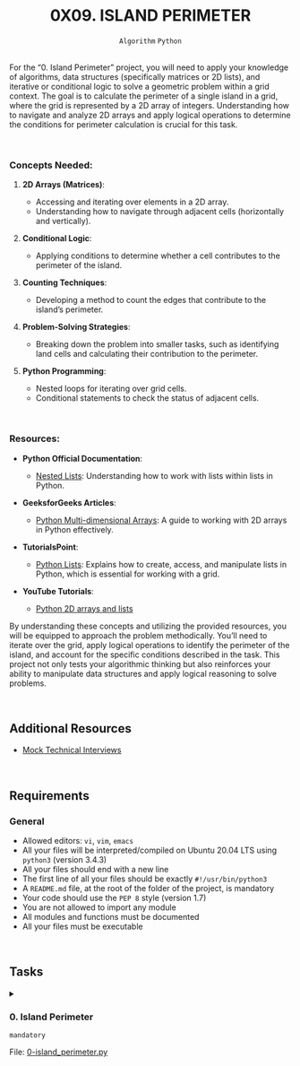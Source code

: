 <h1 align="center"><b>0X09. ISLAND PERIMETER</b></h1>
<div align="center"><code>Algorithm</code> <code>Python</code></div>

<!-- <br>
<hr>
<h3><a href=>Notes</a></h3>
<hr> -->


<!--==================================================-->
<br>
<p>For the “0. Island Perimeter” project, you will need to apply your knowledge of algorithms, data structures (specifically matrices or 2D lists), and iterative or conditional logic to solve a geometric problem within a grid context. The goal is to calculate the perimeter of a single island in a grid, where the grid is represented by a 2D array of integers. Understanding how to navigate and analyze 2D arrays and apply logical operations to determine the conditions for perimeter calculation is crucial for this task.</p>


<br>
<h3>Concepts Needed:</h3>

<ol>
<li><p><strong>2D Arrays (Matrices)</strong>:</p>

<ul>
<li>Accessing and iterating over elements in a 2D array.</li>
<li>Understanding how to navigate through adjacent cells (horizontally and vertically).</li>
</ul></li>
<li><p><strong>Conditional Logic</strong>:</p>

<ul>
<li>Applying conditions to determine whether a cell contributes to the perimeter of the island.</li>
</ul></li>
<li><p><strong>Counting Techniques</strong>:</p>

<ul>
<li>Developing a method to count the edges that contribute to the island’s perimeter.</li>
</ul></li>
<li><p><strong>Problem-Solving Strategies</strong>:</p>

<ul>
<li>Breaking down the problem into smaller tasks, such as identifying land cells and calculating their contribution to the perimeter.</li>
</ul></li>
<li><p><strong>Python Programming</strong>:</p>

<ul>
<li>Nested loops for iterating over grid cells.</li>
<li>Conditional statements to check the status of adjacent cells.</li>
</ul></li>
</ol>

<br>
<h3>Resources:</h3>

<ul>
<li><p><strong>Python Official Documentation</strong>:</p>

<ul>
<li><a href="https://docs.python.org/3/tutorial/datastructures.html#nested-list-comprehensions" title="Nested Lists" target="_blank">Nested Lists</a>: Understanding how to work with lists within lists in Python.</li>
</ul></li>
<li><p><strong>GeeksforGeeks Articles</strong>:</p>

<ul>
<li><a href="https://intranet.alxswe.com/rltoken/IYcYmeVlCfF-F7Szn1fzfQ" title="Python Multi-dimensional Arrays" target="_blank">Python Multi-dimensional Arrays</a>: A guide to working with 2D arrays in Python effectively.</li>
</ul></li>
<li><p><strong>TutorialsPoint</strong>:</p>

<ul>
<li><a href="https://intranet.alxswe.com/rltoken/TZ8UtQaRxN5cFf8c1TB-rw" title="Python Lists" target="_blank">Python Lists</a>: Explains how to create, access, and manipulate lists in Python, which is essential for working with a grid.</li>
</ul></li>
<li><p><strong>YouTube Tutorials</strong>:</p>

<ul>
<li><a href="https://intranet.alxswe.com/rltoken/H7SwlI_XYDpwYonNYKXQfg" title="Python 2D arrays and lists" target="_blank">Python 2D arrays and lists</a></li>
</ul></li>
</ul>

<p>By understanding these concepts and utilizing the provided resources, you will be equipped to approach the problem methodically. You’ll need to iterate over the grid, apply logical operations to identify the perimeter of the island, and account for the specific conditions described in the task. This project not only tests your algorithmic thinking but also reinforces your ability to manipulate data structures and apply logical reasoning to solve problems.</p>


<br>

## Additional Resources
<ul>
<li><a href="https://intranet.alxswe.com/rltoken/9ZYjQgC9HvOLZiHxmgd89Q" target="_blank" title="Mock Technical Interviews">Mock Technical Interviews</a></li>
</ul>


<!--==================================================-->
<br>

## Requirements
<h3>General</h3>

- Allowed editors: <code>vi</code>, <code>vim</code>, <code>emacs</code>
- All your files will be interpreted/compiled on Ubuntu 20.04 LTS using <code>python3</code> (version 3.4.3)
- All your files should end with a new line
- The first line of all your files should be exactly <code>#!/usr/bin/python3</code>
- A <code>README.md</code> file, at the root of the folder of the project, is mandatory
- Your code should use the <code>PEP 8</code> style (version 1.7)
- You are not allowed to import any module
- All modules and functions must be documented
- All your files must be executable

<!--==================================================-->
<br>

## Tasks
<details>
<summary>

### 0. Island Perimeter
`mandatory`

File: [0-island_perimeter.py]()
</summary>

<p>Create a function <code>def island_perimeter(grid):</code> that returns the perimeter of the island described in <code>grid</code>:</p>

<ul>
<li><code>grid</code> is a list of list of integers:

<ul>
<li>0 represents water</li>
<li>1 represents land</li>
<li>Each cell is square, with a side length of 1</li>
<li>Cells are connected horizontally/vertically (not diagonally). </li>
<li><code>grid</code> is rectangular, with its width and height not exceeding 100</li>
</ul></li>
<li>The grid is completely surrounded by water</li>
<li>There is only one island (or nothing).</li>
<li>The island doesn’t have “lakes” (water inside that isn’t connected to the water surrounding the island).</li>
</ul>

<pre><code>guillaume@ubuntu:~/0x09$ cat 0-main.py
#!/usr/bin/python3
"""
0-main
"""
island_perimeter = __import__('0-island_perimeter').island_perimeter

if __name__ == "__main__":
    grid = [
        [0, 0, 0, 0, 0, 0],
        [0, 1, 0, 0, 0, 0],
        [0, 1, 0, 0, 0, 0],
        [0, 1, 1, 1, 0, 0],
        [0, 0, 0, 0, 0, 0]
    ]
    print(island_perimeter(grid))

guillaume@ubuntu:~/0x09$ 
guillaume@ubuntu:~/0x09$ ./0-main.py
12
guillaume@ubuntu:~/0x09$ 
</code></pre>


</details>

